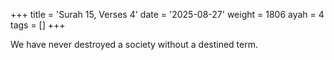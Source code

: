 +++
title = 'Surah 15, Verses 4'
date = '2025-08-27'
weight = 1806
ayah = 4
tags = []
+++

We have never destroyed a society without a destined term.